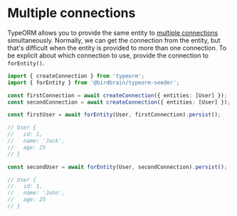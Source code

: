 # Multiple connections

TypeORM allows you to provide the same entity to [multiple connections](https://typeorm.io/#/multiple-connections)
simultaneously. Normally, we can get the connection from the entity, but that's difficult when the entity is
provided to more than one connection. To be explicit about which connection to use, provide the connection
to `forEntity()`.

```typescript
import { createConnection } from 'typeorm';
import { forEntity } from '@birdbrain/typeorm-seeder';

const firstConnection = await createConnection({ entities: [User] });
const secondConnection = await createConnection({ entities: [User] });

const firstUser = await forEntity(User, firstConnection).persist();

// User {
//   id: 1,
//   name: 'Jack',
//   age: 25
// }

const secondUser = await forEntity(User, secondConnection).persist();

// User {
//   id: 1,
//   name: 'John',
//   age: 25
// }
```
